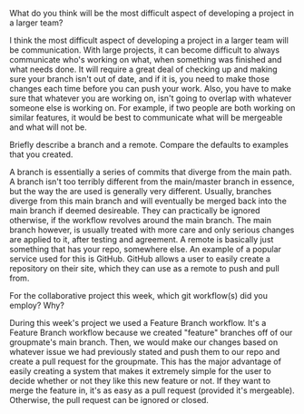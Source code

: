 What do you think will be the most difficult aspect of developing a project in a larger team?

I think the most difficult aspect of developing a project in a larger team will be communication. With large projects, it can become difficult to always communicate who's working on what, when something was finished and what needs done. It will require a great deal of checking up and making sure your branch isn't out of date, and if it is, you need to make those changes each time before you can push your work. Also, you have to make sure that whatever you are working on, isn't going to overlap with whatever someone else is working on. For example, if two people are both working on similar features, it would be best to communicate what will be mergeable and what will not be.



Briefly describe a branch and a remote. Compare the defaults to examples that you created.

A branch is essentially a series of commits that diverge from the main path. A branch isn't too terribly different from the main/master branch in essence, but the way the are used is generally very different. Usually, branches diverge from this main branch and will eventually be merged back into the main branch if deemed desireable. They can practically be ignored otherwise, if the workflow revolves around the main branch. The main branch however, is usually treated with more care and only serious changes are applied to it, after testing and agreement. A remote is basically just something that has your repo, somewhere else. An example of a popular service used for this is GitHub. GitHub allows a user to easily create a repository on their site, which they can use as a remote to push and pull from.



For the collaborative project this week, which git workflow(s) did you employ? Why?

During this week's project we used a Feature Branch workflow. It's a Feature Branch workflow because we created "feature" branches off of our groupmate's main branch. Then, we would make our changes based on whatever issue we had previously stated and push them to our repo and create a pull request for the groupmate. This has the major advantage of easily creating a system that makes it extremely simple for the user to decide whether or not they like this new feature or not. If they want to merge the feature in, it's as easy as a pull request (provided it's mergeable). Otherwise, the pull request can be ignored or closed.